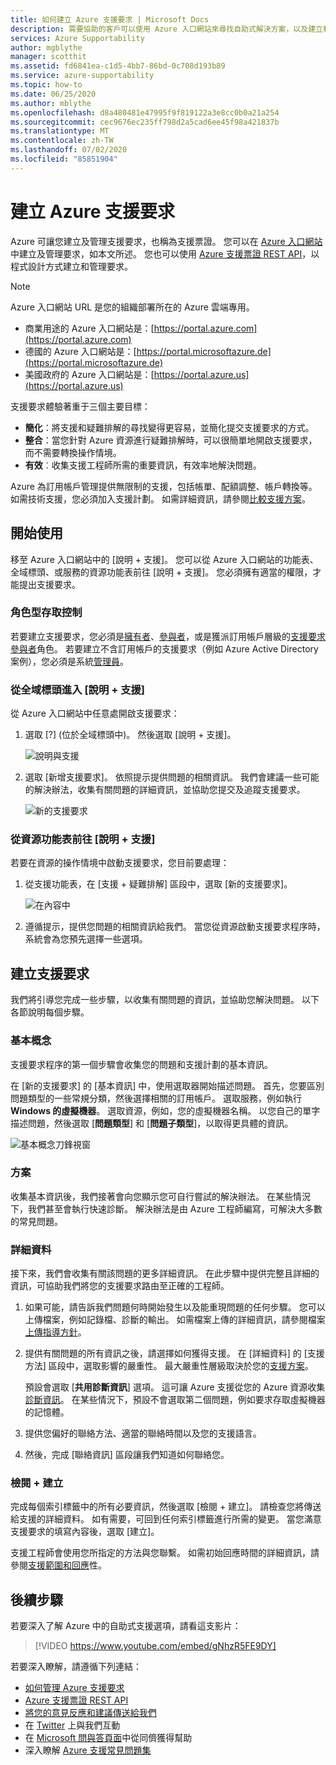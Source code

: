 ```yaml
---
title: 如何建立 Azure 支援要求 | Microsoft Docs
description: 需要協助的客戶可以使用 Azure 入口網站來尋找自助式解決方案，以及建立和管理支援要求。
services: Azure Supportability
author: mgblythe
manager: scotthit
ms.assetid: fd6841ea-c1d5-4bb7-86bd-0c708d193b89
ms.service: azure-supportability
ms.topic: how-to
ms.date: 06/25/2020
ms.author: mblythe
ms.openlocfilehash: d8a480481e47995f9f819122a3e8cc0b0a21a254
ms.sourcegitcommit: cec9676ec235ff798d2a5cad6ee45f98a421837b
ms.translationtype: MT
ms.contentlocale: zh-TW
ms.lasthandoff: 07/02/2020
ms.locfileid: "85851904"
---
```

# <a name="create-an-azure-support-request"></a>建立 Azure 支援要求

Azure 可讓您建立及管理支援要求，也稱為支援票證。 您可以在 [Azure 入口網站](https://portal.azure.com)中建立及管理要求，如本文所述。 您也可以使用 [Azure 支援票證 REST API](/rest/api/support)，以程式設計方式建立和管理要求。

> [!NOTE]
> Azure 入口網站 URL 是您的組織部署所在的 Azure 雲端專用。
>
>* 商業用途的 Azure 入口網站是：[https://portal.azure.com](https://portal.azure.com)
>* 德國的 Azure 入口網站是：[https://portal.microsoftazure.de](https://portal.microsoftazure.de)
>* 美國政府的 Azure 入口網站是：[https://portal.azure.us](https://portal.azure.us)

支援要求體驗著重于三個主要目標：

* **簡化**：將支援和疑難排解的尋找變得更容易，並簡化提交支援要求的方式。
* **整合**：當您針對 Azure 資源進行疑難排解時，可以很簡單地開啟支援要求，而不需要轉換操作情境。
* **有效**︰收集支援工程師所需的重要資訊，有效率地解決問題。

Azure 為訂用帳戶管理提供無限制的支援，包括帳單、配額調整、帳戶轉換等。 如需技術支援，您必須加入支援計劃。 如需詳細資訊，請參閱[比較支援方案](https://azure.microsoft.com/support/plans)。

## <a name="getting-started"></a>開始使用

移至 Azure 入口網站中的 [說明 + 支援]。 您可以從 Azure 入口網站的功能表、全域標頭、或服務的資源功能表前往 [說明 + 支援]。 您必須擁有適當的權限，才能提出支援要求。

### <a name="role-based-access-control"></a>角色型存取控制

若要建立支援要求，您必須是[擁有者](../../role-based-access-control/built-in-roles.md#owner)、[參與者](../../role-based-access-control/built-in-roles.md#contributor)，或是獲派訂用帳戶層級的[支援要求參與者](../../role-based-access-control/built-in-roles.md#support-request-contributor)角色。 若要建立不含訂用帳戶的支援要求（例如 Azure Active Directory 案例），您必須是系統[管理員](../../active-directory/users-groups-roles/directory-assign-admin-roles.md)。

### <a name="go-to-help--support-from-the-global-header"></a>從全域標頭進入 [說明 + 支援]

從 Azure 入口網站中任意處開啟支援要求：

1. 選取 [?] (位於全域標頭中)。 然後選取 [說明 + 支援]。

   ![說明與支援](./media/how-to-create-azure-support-request/helpandsupportnewlower.png)

1. 選取 [新增支援要求]。 依照提示提供問題的相關資訊。 我們會建議一些可能的解決辦法，收集有關問題的詳細資訊，並協助您提交及追蹤支援要求。

   ![新的支援要求](./media/how-to-create-azure-support-request/newsupportrequest2lower.png)

### <a name="go-to-help--support-from-a-resource-menu"></a>從資源功能表前往 [說明 + 支援]

若要在資源的操作情境中啟動支援要求，您目前要處理：

1. 從支援功能表，在 [支援 + 疑難排解] 區段中，選取 [新的支援要求]。

   ![在內容中](./media/how-to-create-azure-support-request/incontext2lower.png)

1. 遵循提示，提供您問題的相關資訊給我們。 當您從資源啟動支援要求程序時，系統會為您預先選擇一些選項。

## <a name="create-a-support-request"></a>建立支援要求

我們將引導您完成一些步驟，以收集有關問題的資訊，並協助您解決問題。 以下各節說明每個步驟。

### <a name="basics"></a>基本概念

支援要求程序的第一個步驟會收集您的問題和支援計劃的基本資訊。

在 [新的支援要求] 的 [基本資訊] 中，使用選取器開始描述問題。 首先，您要區別問題類型的一些常規分類，然後選擇相關的訂用帳戶。 選取服務，例如執行**Windows 的虛擬機器**。 選取資源，例如，您的虛擬機器名稱。 以您自己的單字描述問題，然後選取 [**問題類型**] 和 [**問題子類型**]，以取得更具體的資訊。

![基本概念刀鋒視窗](./media/how-to-create-azure-support-request/basics2lower.png)

### <a name="solutions"></a>方案

收集基本資訊後，我們接著會向您顯示您可自行嘗試的解決辦法。 在某些情況下，我們甚至會執行快速診斷。 解決辦法是由 Azure 工程師編寫，可解決大多數的常見問題。

### <a name="details"></a>詳細資料

接下來，我們會收集有關該問題的更多詳細資訊。 在此步驟中提供完整且詳細的資訊，可協助我們將您的支援要求路由至正確的工程師。

1. 如果可能，請告訴我們問題何時開始發生以及能重現問題的任何步驟。 您可以上傳檔案，例如記錄檔、診斷的輸出。 如需檔案上傳的詳細資訊，請參閱檔案[上傳指導方針](how-to-manage-azure-support-request.md#file-upload-guidelines)。

1. 提供有關問題的所有資訊之後，請選擇如何獲得支援。 在 [詳細資料] 的 [支援方法] 區段中，選取影響的嚴重性。 最大嚴重性層級取決於您的[支援方案](https://azure.microsoft.com/support/plans)。

    預設會選取 [**共用診斷資訊**] 選項。 這可讓 Azure 支援從您的 Azure 資源收集[診斷資訊](https://azure.microsoft.com/support/legal/support-diagnostic-information-collection/)。 在某些情況下，預設不會選取第二個問題，例如要求存取虛擬機器的記憶體。

1. 提供您偏好的聯絡方法、適當的聯絡時間以及您的支援語言。

1. 然後，完成 [聯絡資訊] 區段讓我們知道如何聯絡您。

### <a name="review--create"></a>檢閱 + 建立

完成每個索引標籤中的所有必要資訊，然後選取 [檢閱 + 建立]。 請檢查您將傳送給支援的詳細資料。 如有需要，可回到任何索引標籤進行所需的變更。 當您滿意支援要求的填寫內容後，選取 [建立]。

支援工程師會使用您所指定的方法與您聯繫。 如需初始回應時間的詳細資訊，請參閱[支援範圍和回應](https://azure.microsoft.com/support/plans/response/)性。


## <a name="next-steps"></a>後續步驟

若要深入了解 Azure 中的自助式支援選項，請看這支影片：

> [!VIDEO https://www.youtube.com/embed/gNhzR5FE9DY]

若要深入瞭解，請遵循下列連結：

* [如何管理 Azure 支援要求](how-to-manage-azure-support-request.md)
* [Azure 支援票證 REST API](/rest/api/support)
* [將您的意見反應和建議傳送給我們](https://feedback.azure.com/forums/266794-support-feedback)
* 在 [Twitter](https://twitter.com/azuresupport) 上與我們互動
* 在 [Microsoft 問與答頁面](https://docs.microsoft.com/answers/products/azure)中從同儕獲得幫助
* 深入瞭解 [Azure 支援常見問題集](https://azure.microsoft.com/support/faq)

